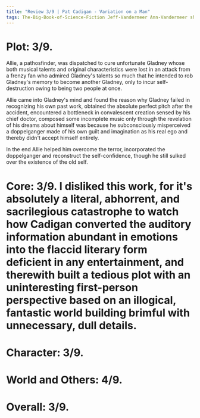 ```yaml
---
title: "Review 3/9 | Pat Cadigan - Variation on a Man"
tags: The-Big-Book-of-Science-Fiction Jeff-Vandermeer Ann-Vandermeer short-story novelette science-fiction 1953- 1984
---
```



# Plot: 3/9. 
Allie, a pathosfinder, was dispatched to cure unfortunate Gladney whose both musical talents and original characteristics were lost in an attack from a frenzy fan who admired Gladney's talents so much that he intended to rob Gladney's memory to become another Gladney, only to incur self-destruction owing to being two people at once. 

Allie came into Gladney's mind and found the reason why Gladney failed in recognizing his own past work, obtained the absolute perfect pitch after the accident, encountered a bottleneck in convalescent creation sensed by his chief doctor, composed some incomplete music only through the revelation of his dreams about himself was because he subconsciously misperceived a doppelganger made of his own guilt and imagination as his real ego and thereby didn't accept himself entirely. 

In the end Allie helped him overcome the terror, incorporated the doppelganger and reconstruct the self-confidence, though he still sulked over the existence of the old self.

# Core: 3/9. I disliked this work, for it's absolutely a literal, abhorrent, and sacrilegious catastrophe to watch how Cadigan converted the auditory information abundant in emotions into the flaccid literary form deficient in any entertainment, and therewith built a tedious plot with an uninteresting first-person perspective based on an illogical, fantastic world building brimful with unnecessary, dull details.

# Character: 3/9. 

# World and Others: 4/9. 

# Overall: 3/9. 

